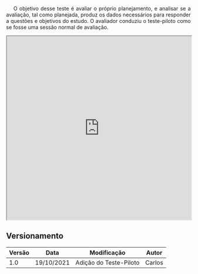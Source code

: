 <p style="text-indent: 20px; text-align: justify">
O objetivo desse teste é avaliar o próprio planejamento, e analisar se a avaliação, tal como planejada, produz os dados necessários para responder a questões e objetivos do estudo. O avaliador conduziu o teste-piloto como se fosse uma sessão normal de avaliação.
</p>

<iframe width="100%" height="500px" src="https://youtube.com/embed/RY-S-ABFb4c" allowfullscreen></iframe>


## Versionamento

| Versão | Data | Modificação | Autor |
|--|--|--|--|
| 1.0 | 19/10/2021 | Adição do Teste-Piloto | Carlos |